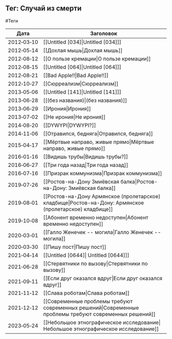 ## Тег: Случай из смерти
#Теги

| Дата | Заголовок |
| --- | --- |
| 2012&#8209;03&#8209;10 | [[Untitled [034]\|Untitled [034]]] |
| 2012&#8209;05&#8209;14 | [[Дохлая мышь\|Дохлая мышь]] |
| 2012&#8209;08&#8209;12 | [[О пользе кремации\|О пользе кремации]] |
| 2012&#8209;08&#8209;15 | [[Untitled [064]\|Untitled [064]]] |
| 2012&#8209;08&#8209;21 | [[Bad Apple!!\|Bad Apple!!]] |
| 2012&#8209;10&#8209;27 | [[Сюрреализм\|Сюрреализм]] |
| 2013&#8209;05&#8209;06 | [[Untitled [141]\|Untitled [141]]] |
| 2013&#8209;06&#8209;28 | [[(без названия)\|(без названия)]] |
| 2013&#8209;06&#8209;29 | [[Ирония\|Ирония]] |
| 2013&#8209;07&#8209;02 | [[Не ирония\|Не ирония]] |
| 2014&#8209;08&#8209;20 | [[DYWYPI\|DYWYPI?]] |
| 2014&#8209;11&#8209;06 | [[Отравился, бедняга\|Отравился, бедняга]] |
| 2015&#8209;04&#8209;17 | [[Мёртвые направо, живые прямо\|Мёртвые направо, живые прямо]] |
| 2016&#8209;01&#8209;16 | [[Видишь трубы\|Видишь трубы?]] |
| 2016&#8209;06&#8209;27 | [[Три года назад\|Три года назад]] |
| 2016&#8209;07&#8209;16 | [[Призрак коммунизма\|Призрак коммунизма]] |
| 2019&#8209;07&#8209;26 | [[Ростов-на-Дону Змиёвская балка\|Ростов-на-Дону: Змиёвская балка]] |
| 2019&#8209;08&#8209;01 | [[Ростов-на-Дону Армянское (пролетарское) кладбище\|Ростов-на-Дону: Армянское (пролетарское) кладбище]] |
| 2019&#8209;10&#8209;08 | [[Абонент временно недоступен\|Абонент временно недоступен]] |
| 2020&#8209;03&#8209;01 | [[Галло Женечек -- могила\|Галло Женечек -- могила]] |
| 2020&#8209;03&#8209;30 | [[Пишу пост\|Пишу пост]] |
| 2021&#8209;04&#8209;14 | [[Untitled [0644]\| Untitled [0644]]] |
| 2021&#8209;06&#8209;28 | [[Стервятники по вызову\|Стервятники по вызову]] |
| 2021&#8209;09&#8209;11 | [[Если друг оказался вдруг\|Если друг оказался вдруг]] |
| 2021&#8209;11&#8209;12 | [[Слава роботам\|Слава роботам]] |
| 2021&#8209;12&#8209;12 | [[Современные проблемы требуют современных решений\|Современные проблемы требуют современных решений]] |
| 2023&#8209;05&#8209;24 | [[Небольшое этнографическое исследование\|Небольшое этнографическое исследование]] |
